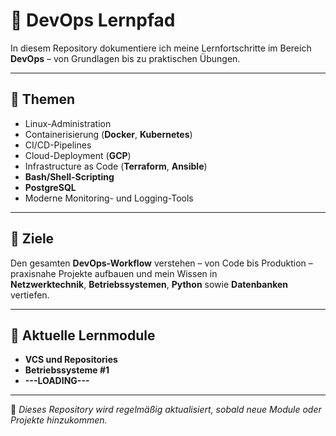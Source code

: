 # 🚀 DevOps Lernpfad

In diesem Repository dokumentiere ich meine Lernfortschritte im Bereich **DevOps** – von Grundlagen bis zu praktischen Übungen.

---

## 📘 Themen

- Linux-Administration  
- Containerisierung (**Docker**, **Kubernetes**)  
- CI/CD-Pipelines  
- Cloud-Deployment (**GCP**)  
- Infrastructure as Code (**Terraform**, **Ansible**)  
- **Bash/Shell-Scripting**  
- **PostgreSQL**  
- Moderne Monitoring- und Logging-Tools  

---

## 🎯 Ziele

Den gesamten **DevOps-Workflow** verstehen – von Code bis Produktion –  
praxisnahe Projekte aufbauen und mein Wissen in  
**Netzwerktechnik**, **Betriebssystemen**, **Python** sowie **Datenbanken** vertiefen.

---

## 🧩 Aktuelle Lernmodule

- **VCS und Repositories**  
- **Betriebssysteme #1**
- **---LOADING---**
---

📅 *Dieses Repository wird regelmäßig aktualisiert, sobald neue Module oder Projekte hinzukommen.*
